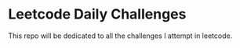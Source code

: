 # Leetcode Daily Challenges

This repo will be dedicated to all the challenges I attempt in leetcode.